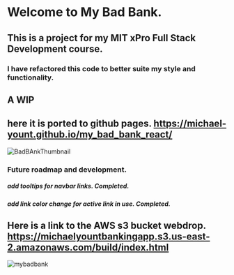 # Welcome to My Bad Bank.

## This is a project for my MIT xPro Full Stack Development course. 

### I have refactored this code to better suite my style and functionality. 

## A WIP
## here it is ported to github pages. https://michael-yount.github.io/my_bad_bank_react/
![BadBAnkThumbnail](https://github.com/Michael-Yount/my_bad_bank_react/assets/11709807/3d4bacb8-5b5b-4919-8c63-f4b81df2fd34)
### Future roadmap and development.
##### add tooltips for navbar links. Completed.
##### add link color change for active link in use. Completed.

## Here is a link to the AWS s3 bucket webdrop.  https://michaelyountbankingapp.s3.us-east-2.amazonaws.com/build/index.html 


![mybadbank](https://github.com/Michael-Yount/my_bad_bank_react/assets/11709807/09547619-650e-468f-a531-e63fcac997d8)

